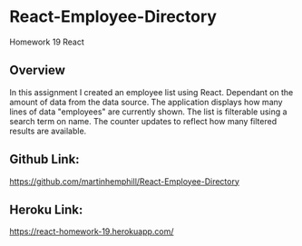 # React-Employee-Directory
Homework 19 React

## Overview

In this assignment I created an employee list using React. Dependant on the amount of data from the data source. The application displays how many lines of data "employees" are currently shown. The list is filterable using a search term on name. The counter updates to reflect how many filtered results are available.

## Github Link:

https://github.com/martinhemphill/React-Employee-Directory

## Heroku Link:

https://react-homework-19.herokuapp.com/